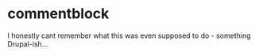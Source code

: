 commentblock
============

I honestly cant remember what this was even supposed to do - something Drupal-ish...
